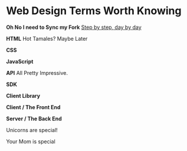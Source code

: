
# Web Design Terms Worth Knowing

**Oh No I need to Sync my Fork**
[Step by step, day by day](http://stackoverflow.com/questions/7244321/how-to-update-github-forked-repository)

**HTML**
Hot Tamales? Maybe Later

**CSS**

**JavaScript**

**API**
All Pretty Impressive.

**SDK**

**Client Library**

**Client / The Front End**

**Server / The Back End**

Unicorns are special!

Your Mom is special
